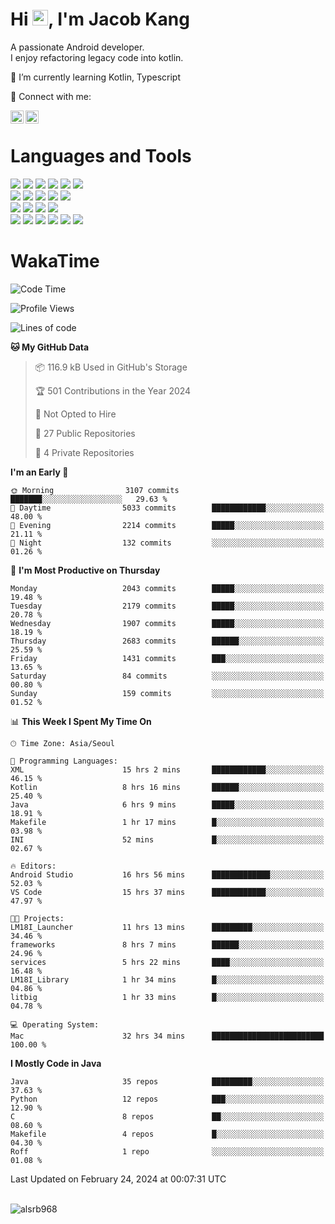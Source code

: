 # Hi <img src="https://media.giphy.com/media/hvRJCLFzcasrR4ia7z/giphy.gif" width="25px">, I'm Jacob Kang
A passionate Android developer.
</br>
I enjoy refactoring legacy code into kotlin.

🌱 I’m currently learning Kotlin, Typescript

🤝 Connect with me:

<a href="https://www.linkedin.com/in/minkyu-kang-b7477b1b2/"><img align="left" src="https://raw.githubusercontent.com/yushi1007/yushi1007/main/images/linkedin.svg" alt="Minkyu Kang | LinkedIn" width="21px"/></a>
<a href="https://www.instagram.com/_jacob_kang/"><img align="left" src="https://raw.githubusercontent.com/yushi1007/yushi1007/main/images/instagram.svg" alt="Jacob Kang | Instagram" width="21px"/></a>

</br>

# Languages and Tools

<div align="left">
<img src="https://img.shields.io/badge/java-007396?logo=java&logoColor=white"/>
<img src="https://img.shields.io/badge/kotlin-7F52FF?logo=kotlin&logoColor=white"/>
<img src="https://img.shields.io/badge/python-3776AB?logo=python&logoColor=white"/>
<img src="https://img.shields.io/badge/bash shell-4EAA25?logo=gnubash&logoColor=white"/>
<img src="https://img.shields.io/badge/c-A8B9CC?logo=c&logoColor=white"/>
<img src="https://img.shields.io/badge/c++-00599C?logo=c%2b%2b&logoColor=white"/>
</div>
<div align="left">
<img src="https://img.shields.io/badge/git-F05032?logo=git&logoColor=white"/>
<img src="https://img.shields.io/badge/github-181717?logo=github&logoColor=white"/>
<img src="https://img.shields.io/badge/mysql-4479A1?logo=mysql&logoColor=white"/>
<img src="https://img.shields.io/badge/sqlite-003B57?logo=sqlite&logoColor=white"/>
<img src="https://img.shields.io/badge/amazon AWS-232F3E?logo=amazonaws&logoColor=white"/>
</div>
<div align="left">
<img src="https://img.shields.io/badge/android-3DDC84?logo=android&logoColor=white"/>
<img src="https://img.shields.io/badge/linux-FCC624?logo=linux&logoColor=white"/>
<img src="https://img.shields.io/badge/flask-000000?logo=flask&logoColor=white"/>
<img src="https://img.shields.io/badge/arduino-00979D?logo=arduino&logoColor=white"/>
</div>
<div align="left">
<img src="https://img.shields.io/badge/slack-4A154B?logo=slack&logoColor=white"/>
<img src="https://img.shields.io/badge/notion-000000?logo=notion&logoColor=white"/>
<img src="https://img.shields.io/badge/jira-0052CC?logo=jira&logoColor=white"/>
<img src="https://img.shields.io/badge/postman-FF6C37?logo=postman&logoColor=white"/>
<img src="https://img.shields.io/badge/intellij-000000?logo=intellijidea&logoColor=white"/>
<img src="https://img.shields.io/badge/pycharm-000000?logo=pycharm&logoColor=white"/>
</div>

# WakaTime

<!--START_SECTION:waka-->
![Code Time](http://img.shields.io/badge/Code%20Time-3%2C525%20hrs%2058%20mins-blue)

![Profile Views](http://img.shields.io/badge/Profile%20Views-0-blue)

![Lines of code](https://img.shields.io/badge/From%20Hello%20World%20I%27ve%20Written-7.5%20million%20lines%20of%20code-blue)

**🐱 My GitHub Data** 

> 📦 116.9 kB Used in GitHub's Storage 
 > 
> 🏆 501 Contributions in the Year 2024
 > 
> 🚫 Not Opted to Hire
 > 
> 📜 27 Public Repositories 
 > 
> 🔑 4 Private Repositories 
 > 
**I'm an Early 🐤** 

```text
🌞 Morning                3107 commits        ███████░░░░░░░░░░░░░░░░░░   29.63 % 
🌆 Daytime                5033 commits        ████████████░░░░░░░░░░░░░   48.00 % 
🌃 Evening                2214 commits        █████░░░░░░░░░░░░░░░░░░░░   21.11 % 
🌙 Night                  132 commits         ░░░░░░░░░░░░░░░░░░░░░░░░░   01.26 % 
```
📅 **I'm Most Productive on Thursday** 

```text
Monday                   2043 commits        █████░░░░░░░░░░░░░░░░░░░░   19.48 % 
Tuesday                  2179 commits        █████░░░░░░░░░░░░░░░░░░░░   20.78 % 
Wednesday                1907 commits        █████░░░░░░░░░░░░░░░░░░░░   18.19 % 
Thursday                 2683 commits        ██████░░░░░░░░░░░░░░░░░░░   25.59 % 
Friday                   1431 commits        ███░░░░░░░░░░░░░░░░░░░░░░   13.65 % 
Saturday                 84 commits          ░░░░░░░░░░░░░░░░░░░░░░░░░   00.80 % 
Sunday                   159 commits         ░░░░░░░░░░░░░░░░░░░░░░░░░   01.52 % 
```


📊 **This Week I Spent My Time On** 

```text
🕑︎ Time Zone: Asia/Seoul

💬 Programming Languages: 
XML                      15 hrs 2 mins       ████████████░░░░░░░░░░░░░   46.15 % 
Kotlin                   8 hrs 16 mins       ██████░░░░░░░░░░░░░░░░░░░   25.40 % 
Java                     6 hrs 9 mins        █████░░░░░░░░░░░░░░░░░░░░   18.91 % 
Makefile                 1 hr 17 mins        █░░░░░░░░░░░░░░░░░░░░░░░░   03.98 % 
INI                      52 mins             █░░░░░░░░░░░░░░░░░░░░░░░░   02.67 % 

🔥 Editors: 
Android Studio           16 hrs 56 mins      █████████████░░░░░░░░░░░░   52.03 % 
VS Code                  15 hrs 37 mins      ████████████░░░░░░░░░░░░░   47.97 % 

🐱‍💻 Projects: 
LM18I_Launcher           11 hrs 13 mins      █████████░░░░░░░░░░░░░░░░   34.46 % 
frameworks               8 hrs 7 mins        ██████░░░░░░░░░░░░░░░░░░░   24.96 % 
services                 5 hrs 22 mins       ████░░░░░░░░░░░░░░░░░░░░░   16.48 % 
LM18I_Library            1 hr 34 mins        █░░░░░░░░░░░░░░░░░░░░░░░░   04.86 % 
litbig                   1 hr 33 mins        █░░░░░░░░░░░░░░░░░░░░░░░░   04.78 % 

💻 Operating System: 
Mac                      32 hrs 34 mins      █████████████████████████   100.00 % 
```

**I Mostly Code in Java** 

```text
Java                     35 repos            █████████░░░░░░░░░░░░░░░░   37.63 % 
Python                   12 repos            ███░░░░░░░░░░░░░░░░░░░░░░   12.90 % 
C                        8 repos             ██░░░░░░░░░░░░░░░░░░░░░░░   08.60 % 
Makefile                 4 repos             █░░░░░░░░░░░░░░░░░░░░░░░░   04.30 % 
Roff                     1 repo              ░░░░░░░░░░░░░░░░░░░░░░░░░   01.08 % 
```




 Last Updated on February 24, 2024 at 00:07:31 UTC
<!--END_SECTION:waka-->

</br>

<div align="left">
<img align="left" src="https://github-readme-stats.vercel.app/api/top-langs?username=alsrb968&show_icons=true&locale=en&layout=compact&theme=dark" alt="alsrb968" />
</div>
